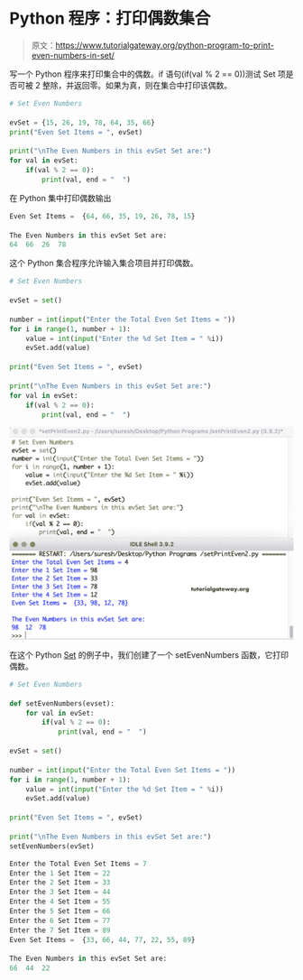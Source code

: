 # Python 程序：打印偶数集合

> 原文：<https://www.tutorialgateway.org/python-program-to-print-even-numbers-in-set/>

写一个 Python 程序来打印集合中的偶数。if 语句(if(val % 2 == 0))测试 Set 项是否可被 2 整除，并返回零。如果为真，则在集合中打印该偶数。

```py
# Set Even Numbers

evSet = {15, 26, 19, 78, 64, 35, 66}
print("Even Set Items = ", evSet)

print("\nThe Even Numbers in this evSet Set are:")
for val in evSet:
    if(val % 2 == 0):
        print(val, end = "  ")
```

在 Python 集中打印偶数输出

```py
Even Set Items =  {64, 66, 35, 19, 26, 78, 15}

The Even Numbers in this evSet Set are:
64  66  26  78 
```

这个 Python 集合程序允许输入集合项目并打印偶数。

```py
# Set Even Numbers

evSet = set()

number = int(input("Enter the Total Even Set Items = "))
for i in range(1, number + 1):
    value = int(input("Enter the %d Set Item = " %i))
    evSet.add(value)

print("Even Set Items = ", evSet)

print("\nThe Even Numbers in this evSet Set are:")
for val in evSet:
    if(val % 2 == 0):
        print(val, end = "  ")
```

![Python Program to Print Even Numbers in Set 2](img/9fea75034a7bb68aca12b375624d144e.png)

在这个 Python [Set](https://www.tutorialgateway.org/python-set/) 的例子中，我们创建了一个 setEvenNumbers 函数，它打印偶数。

```py
# Set Even Numbers

def setEvenNumbers(evset):
    for val in evSet:
        if(val % 2 == 0):
            print(val, end = "  ")

evSet = set()

number = int(input("Enter the Total Even Set Items = "))
for i in range(1, number + 1):
    value = int(input("Enter the %d Set Item = " %i))
    evSet.add(value)

print("Even Set Items = ", evSet)

print("\nThe Even Numbers in this evSet Set are:")
setEvenNumbers(evSet)
```

```py
Enter the Total Even Set Items = 7
Enter the 1 Set Item = 22
Enter the 2 Set Item = 33
Enter the 3 Set Item = 44
Enter the 4 Set Item = 55
Enter the 5 Set Item = 66
Enter the 6 Set Item = 77
Enter the 7 Set Item = 89
Even Set Items =  {33, 66, 44, 77, 22, 55, 89}

The Even Numbers in this evSet Set are:
66  44  22 
```